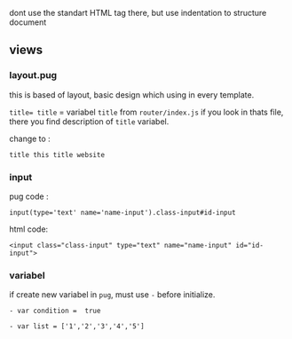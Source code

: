 dont use the standart HTML tag there, but use indentation to structure document
## views
### layout.pug
this is based of layout, basic design which using in every template.

`title= title` = variabel `title` from `router/index.js`
if you look in thats file, there you find description of `title` variabel.

change to :

`title this title website`

### input
pug code :

`input(type='text' name='name-input').class-input#id-input`

html code:

``<input class="class-input" type="text" name="name-input" id="id-input">``


### variabel
if create new variabel in `pug`, must use `-` before initialize.

```- var condition =  true```

```- var list = ['1','2','3','4','5']```
